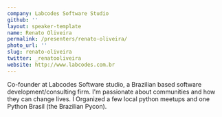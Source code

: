 ```yaml
---
company: Labcodes Software Studio
github: ''
layout: speaker-template
name: Renato Oliveira
permalink: /presenters/renato-oliveira/
photo_url: ''
slug: renato-oliveira
twitter: _renatooliveira
website: http://www.labcodes.com.br
---
```


Co-founder at Labcodes Software studio, a Brazilian based software development/consulting firm. I'm passionate about communities and how they can change lives. I Organized a few local python meetups and one Python Brasil (the Brazilian Pycon).
